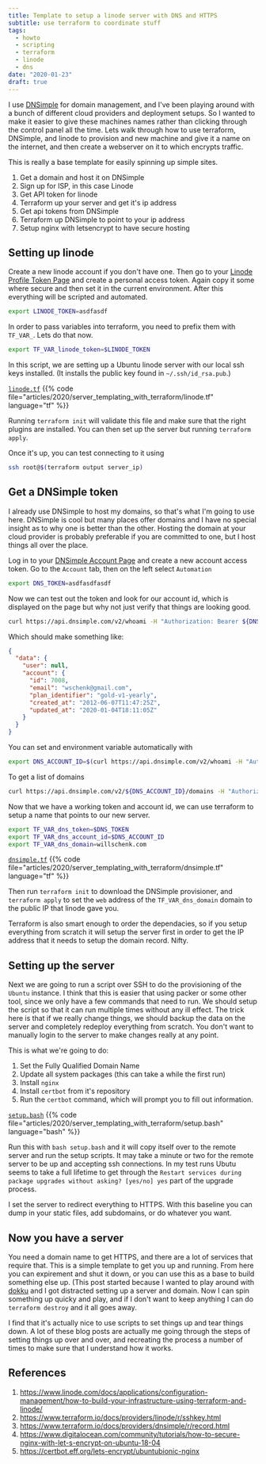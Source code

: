 ```yaml
---
title: Template to setup a linode server with DNS and HTTPS
subtitle: use terraform to coordinate stuff
tags:
  - howto
  - scripting
  - terraform
  - linode
  - dns
date: "2020-01-23"
draft: true
---
```


I use [DNSimple](https://dnsimple.com/) for domain management, and I've been playing around with a bunch of different cloud providers and deployment setups. So I wanted to make it easier to give these machines names rather than clicking through the control panel all the time.  Lets walk through how to use terraform, DNSimple, and linode to provision and new machine and give it a name on the internet, and then create a webserver on it to which encrypts traffic.

This is really a base template for easily spinning up simple sites.

1. Get a domain and host it on DNSimple
2. Sign up for ISP, in this case Linode
3. Get API token for linode
4. Terraform up your server and get it's ip address
5. Get api tokens from DNSimple
6. Terraform up DNSimple to point to your ip address
7. Setup nginx with letsencrypt to have secure hosting


## Setting up linode

Create a new linode account if you don't have one.  Then go to your [Linode Profile Token Page](https://cloud.linode.com/profile/tokens) and create a personal access token. Again copy it some where secure and then set it in the current environment. After this everything will be scripted and automated.

```bash
export LINODE_TOKEN=asdfasdf
```

In order to pass variables into terraform, you need to prefix them with `TF_VAR_`. Lets do that now.

```bash
export TF_VAR_linode_token=$LINODE_TOKEN
```

In this script, we are setting up a Ubuntu linode server with our local ssh keys installed. (It installs the public key found in `~/.ssh/id_rsa.pub`.)

[`linode.tf`](`linode.tf`)
{{% code file="articles/2020/server_templating_with_terraform/linode.tf" language="tf" %}}

Running `terraform init` will validate this file and make sure that the right plugins are installed. You can then set up the server but running `terraform apply`.

Once it's up, you can test connecting to it using

```bash
ssh root@$(terraform output server_ip)
```

## Get a DNSimple token

I already use DNSimple to host my domains, so that's what I'm going to use here. DNSimple is cool but many places offer domains and I have no special insight as to why one is better than the other.  Hosting the domain at your cloud provider is probably preferable if you are committed to one, but I host things all over the place.

Log in to your [DNSimple Account Page](https://dnsimple.com/) and create a new account access token. Go to the `Account` tab, then on the left select `Automation`


```bash
export DNS_TOKEN=asdfasdfasdf
```

Now we can test out the token and look for our account id, which is displayed on the page but why not just verify that things are looking good.

```bash
curl https://api.dnsimple.com/v2/whoami -H "Authorization: Bearer ${DNS_TOKEN}" | jq .
```

Which should make something like:

```json
{
  "data": {
    "user": null,
    "account": {
      "id": 7008,
      "email": "wschenk@gmail.com",
      "plan_identifier": "gold-v1-yearly",
      "created_at": "2012-06-07T11:47:25Z",
      "updated_at": "2020-01-04T18:11:05Z"
    }
  }
}
```

You can set and environment variable automatically with

```bash
export DNS_ACCOUNT_ID=$(curl https://api.dnsimple.com/v2/whoami -H "Authorization: Bearer ${DNS_TOKEN}"|jq .data.account.id)
```

To get a list of domains

```bash
curl https://api.dnsimple.com/v2/${DNS_ACCOUNT_ID}/domains -H "Authorization: Bearer ${DNS_TOKEN}"|jq .
```

Now that we have a working token and account id, we can use terraform to setup a name that points to our new server.

```bash
export TF_VAR_dns_token=$DNS_TOKEN
export TF_VAR_dns_account_id=$DNS_ACCOUNT_ID 
export TF_VAR_dns_domain=willschenk.com
```

[`dnsimple.tf`](`dnsimple.tf`)
{{% code file="articles/2020/server_templating_with_terraform/dnsimple.tf" language="tf" %}}

Then run `terraform init` to download the DNSimple provisioner, and `terraform apply` to set the `web` address of the `TF_VAR_dns_domain` domain to the public IP that linode gave you.

Terraform is also smart enough to order the dependacies, so if you setup everything from scratch it will setup the server first in order to get the IP address that it needs to setup the domain record. Nifty.

## Setting up the server

Next we are going to run a script over SSH to do the provisioning of the `Ubuntu` instance.  I think that this is easier that using packer or some other tool, since we only have a few commands that need to run.  We should setup the script so that it can run multiple times without any ill effect.  The trick here is that if we really change things, we should backup the data on the server and completely redeploy everything from scratch.  You don't want to manually login to the server to make changes really at any point.

This is what we're going to do:

1. Set the Fully Qualified Domain Name
2. Update all system packages (this can take a while the first run)
3. Install `nginx`
4. Install `certbot` from it's repository
5. Run the `certbot` command, which will prompt you to fill out information.


[`setup.bash`](`setup.bash`)
{{% code file="articles/2020/server_templating_with_terraform/setup.bash" language="bash" %}}

Run this with `bash setup.bash` and it will copy itself over to the remote server and run the setup scripts. It may take a minute or two for the remote server to be up and accepting ssh connections. In my test runs Ubutu seems to take a full lifetime to get through the `Restart services during package upgrades without asking? [yes/no] yes` part of the upgrade process.

I set the server to redirect everything to HTTPS. With this baseline you can dump in your static files, add subdomains, or do whatever you want.

## Now you have a server

You need a domain name to get HTTPS, and there are a lot of services that require that.  This is a simple template to get you up and running.  From here you can expirement and shut it down, or you can use this as a base to build something else up. (This post started because I wanted to play around with [dokku](http://dokku.viewdocs.io/dokku/) and I got distracted setting up a server and domain.  Now I can spin something up quicky and play, and if I don't want to keep anything I can do `terraform destroy` and it all goes away.

I find that it's actually nice to use scripts to set things up and tear things down. A lot of these blog posts are actually me going through the steps of setting things up over and over, and recreating the process a number of times to make sure that I understand how it works.


## References

1. https://www.linode.com/docs/applications/configuration-management/how-to-build-your-infrastructure-using-terraform-and-linode/
2. https://www.terraform.io/docs/providers/linode/r/sshkey.html
2. https://www.terraform.io/docs/providers/dnsimple/r/record.html
4. https://www.digitalocean.com/community/tutorials/how-to-secure-nginx-with-let-s-encrypt-on-ubuntu-18-04
5. https://certbot.eff.org/lets-encrypt/ubuntubionic-nginx
